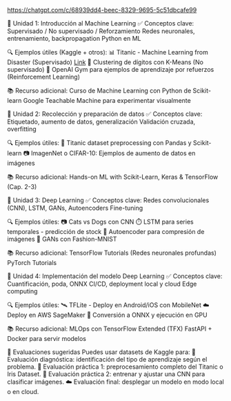 https://chatgpt.com/c/68939dd4-beec-8329-9695-5c51dbcafe99

🔹 Unidad 1: Introducción al Machine Learning
✅ Conceptos clave:
    Supervisado / No supervisado / Reforzamiento
    Redes neuronales, entrenamiento, backpropagation
    Python en ML

🔍 Ejemplos útiles (Kaggle + otros):
    📊 Titanic - Machine Learning from Disaster (Supervisado) [Link](https://www.kaggle.com/competitions/titanic)
    🎨 Clustering de dígitos con K-Means (No supervisado)
    🧠 OpenAI Gym para ejemplos de aprendizaje por refuerzos (Reinforcement Learning)

📚 Recurso adicional:
    Curso de Machine Learning con Python de Scikit-learn
    Google Teachable Machine para experimentar visualmente

🔹 Unidad 2: Recolección y preparación de datos
✅ Conceptos clave:
    Etiquetado, aumento de datos, generalización
    Validación cruzada, overfitting

🔍 Ejemplos útiles:
    🧼 Titanic dataset preprocessing con Pandas y Scikit-learn
    📷 ImagenNet o CIFAR-10: Ejemplos de aumento de datos en imágenes

📚 Recurso adicional:
    Hands-on ML with Scikit-Learn, Keras & TensorFlow (Cap. 2-3)

🔹 Unidad 3: Deep Learning
✅ Conceptos clave:
    Redes convolucionales (CNN), LSTM, GANs, Autoencoders
    Fine-tuning

🔍 Ejemplos útiles:
    📷 Cats vs Dogs con CNN
    ⏱️ LSTM para series temporales - predicción de stock
    🧬 Autoencoder para compresión de imágenes
    🎨 GANs con Fashion-MNIST

📚 Recurso adicional:
    TensorFlow Tutorials (Redes neuronales profundas)
    PyTorch Tutorials

🔹 Unidad 4: Implementación del modelo Deep Learning
✅ Conceptos clave:
    Cuantificación, poda, ONNX
    CI/CD, deployment local y cloud
    Edge computing

🔍 Ejemplos útiles:
    🛰️ TFLite - Deploy en Android/iOS con MobileNet
    ☁️ Deploy en AWS SageMaker
    🧊 Conversión a ONNX y ejecución en GPU

📚 Recurso adicional:
    MLOps con TensorFlow Extended (TFX)
    FastAPI + Docker para servir modelos

📌 Evaluaciones sugeridas
Puedes usar datasets de Kaggle para:
    📑 Evaluación diagnóstica: identificación del tipo de aprendizaje según el problema.
    🔧 Evaluación práctica 1: preprocesamiento completo del Titanic o Iris Dataset.
    🧠 Evaluación práctica 2: entrenar y ajustar una CNN para clasificar imágenes.
    ☁️ Evaluación final: desplegar un modelo en modo local o en cloud.